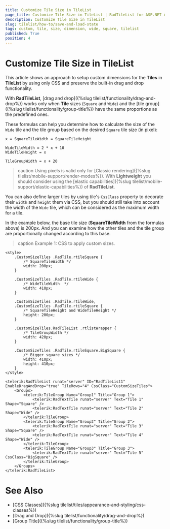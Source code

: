 ```yaml
---
title: Customize Tile Size in TileList
page_title: Customize Tile Size in TileList | RadTileList for ASP.NET AJAX Documentation
description: Customize Tile Size in TileList
slug: tilelist/how-to/save-and-load-state
tags: custom, tile, size, dimension, wide, square, tilelist
published: True
position: 4
---
```


# Customize Tile Size in TileList

This article shows an approach to setup custom dimensions for the **Tiles** in **TileList** by using only CSS and preserve the built-in drag and drop functionality.

With **RadTileList**, [drag and drop]({%slug tilelist/functionality/drag-and-drop%}) works only when **Tile** sizes (`Square` and `Wide`) and the [tile group]({%slug tilelist/functionality/group-title%}) have the same proportions as the predefined ones.

These formulas can help you determine how to calculate the size of the `Wide` tile and the tile group based on the desired `Square` tile size (in pixel):

```
x = SquareTileWidth = SquareTileHeight
```

```
WideTileWidth = 2 * x + 10
WideTileHeight = x 
```

```
TileGroupWidth = x + 20
```

>caution Using pixels is valid only for [Classic rendering]({%slug tilelist/mobile-support/render-modes%}). With **Lightweight** you should consider using the [elastic capabilities]({%slug tilelist/mobile-support/elastic-capabilities%}) of **RadTileList**. 

You can also define larger tiles by using tile's `CssClass` property to decorate their `width` and `height` them via CSS, but you should still take into account the width of the `Wide` tile, which can be considered as the maximum width for a tile. 

In the example below, the base tile size (**SquareTileWidth** from the formulas above) is 200px. And you can examine how the other tiles and the tile group are proportionally changed according to this base.

>caption Example 1: CSS to apply custom sizes.

````ASP.NET
<style>
    .CustomSizeTiles .RadTile.rtileSquare {
        /* SquareTileWidth */
        width: 200px;
    }

    .CustomSizeTiles .RadTile.rtileWide {
        /* WideTileWidth  */
        width: 410px;
    }

    .CustomSizeTiles .RadTile.rtileWide,
    .CustomSizeTiles .RadTile.rtileSquare {
        /* SquareTileHeight and WideTileHeight */
        height: 200px;
    }

    .CustomSizeTiles.RadTileList .rtlistWrapper {
        /* TileGroupWidth */
        width: 420px;
    }

    .CustomSizeTiles .RadTile.rtileSquare.BigSquare {
        /* Bigger square sizes */
        width: 410px;
        height: 410px;
    }
</style>

<telerik:RadTileList runat="server" ID="RadTileList1" EnableDragAndDrop="true" TileRows="4" CssClass="CustomSizeTiles">
    <Groups>
        <telerik:TileGroup Name="Group1" Title="Group 1">
            <telerik:RadTextTile runat="server" Text="Tile 1" Shape="Square" />
            <telerik:RadTextTile runat="server" Text="Tile 2" Shape="Wide" />
        </telerik:TileGroup>
        <telerik:TileGroup Name="Group2" Title="Group 2">
            <telerik:RadTextTile runat="server" Text="Tile 3" Shape="Square" />
            <telerik:RadTextTile runat="server" Text="Tile 4" Shape="Wide" />
        </telerik:TileGroup>
        <telerik:TileGroup Name="Group3" Title="Group 3">
            <telerik:RadTextTile runat="server" Text="Tile 5" CssClass="BigSquare" />
        </telerik:TileGroup>
    </Groups>
</telerik:RadTileList>
````

# See Also

 * [CSS Classes]({%slug tilelist/tiles/appearance-and-styling/css-classes%})
 * [Drag and Drop]({%slug tilelist/functionality/drag-and-drop%})
 * [Group Title]({%slug tilelist/functionality/group-title%})
